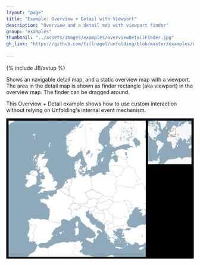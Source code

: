 ```yaml
---
layout: "page"
title: "Example: Overview + Detail with Viewport"
description: "Overview and a detail map with viewport finder"
group: "examples"
thumbnail: "../assets/images/examples/overviewDetailFinder.jpg"
gh_link: "https://github.com/tillnagel/unfolding/blob/master/examples/de/fhpotsdam/unfolding/examples/overviewdetail/OverviewAndDetailWithViewportApp.java"

---
```


{% include JB/setup %}

Shows an navigable detail map, and a static overview map with a viewport. The area in the detail map is shown as finder rectangle (aka viewport) in the overview map. The finder can be dragged around.
 
This Overview + Detail example shows how to use custom interaction without relying on Unfolding's internal event mechanism.

![Overview + Detail with Finder](../assets/images/examples/overviewDetailFinder.jpg)
